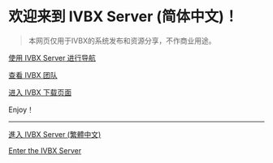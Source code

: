 # 欢迎来到 IVBX Server (简体中文)！ 
> 本网页仅用于IVBX的系统发布和资源分享，不作商业用途。

[使用 IVBX Server 进行导航](/zh-cn/Search)

[查看 IVBX 团队](/zh-cn/Teams)

[进入 IVBX 下载页面](/zh-cn/Downloads)

Enjoy！

***

[進入 IVBX Server (繁體中文)](/zh-tw)

[Enter the IVBX Server](/en-us)
